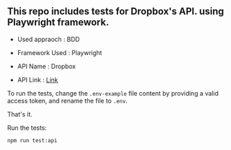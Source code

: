 
## This repo includes tests for Dropbox's API. using Playwright framework.

- Used appraoch   : BDD

- Framework Used  : Playwright

- API Name        : Dropbox

- API Link        : [Link](https://github.com/dropbox/dropbox-api-v2-explorer)


To run the tests, change the `.env-example` file content by providing a valid access token, and rename the file to `.env`.

That's it.

Run the tests:
```
npm run test:api 
```